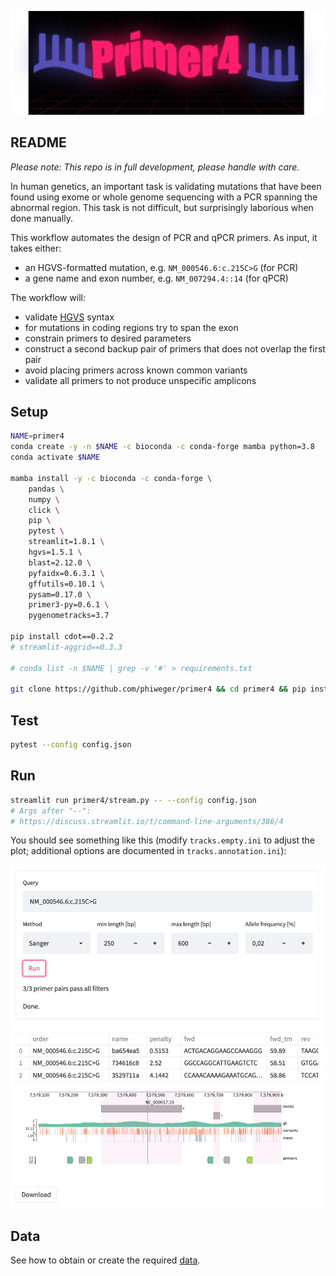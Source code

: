 <p align="center">
    <img src="img/logo.png" alt="Logo" width="700">
</p>


## README

_Please note: This repo is in full development, please handle with care._

In human genetics, an important task is validating mutations that have been found using exome or whole genome sequencing with a PCR spanning the abnormal region. This task is not difficult, but surprisingly laborious when done manually.

This workflow automates the design of PCR and qPCR primers. As input, it takes either:

- an HGVS-formatted mutation, e.g. `NM_000546.6:c.215C>G` (for PCR)
- a gene name and exon number, e.g. `NM_007294.4::14` (for qPCR)

The workflow will:

- validate [HGVS](https://varnomen.hgvs.org/bg-material/simple/) syntax
- for mutations in coding regions try to span the exon
- constrain primers to desired parameters
- construct a second backup pair of primers that does not overlap the first pair
- avoid placing primers across known common variants
- validate all primers to not produce unspecific amplicons


## Setup

```bash
NAME=primer4
conda create -y -n $NAME -c bioconda -c conda-forge mamba python=3.8
conda activate $NAME

mamba install -y -c bioconda -c conda-forge \
    pandas \
    numpy \
    click \
    pip \
    pytest \
    streamlit=1.8.1 \
    hgvs=1.5.1 \
    blast=2.12.0 \
    pyfaidx=0.6.3.1 \
    gffutils=0.10.1 \
    pysam=0.17.0 \
    primer3-py=0.6.1 \
    pygenometracks=3.7

pip install cdot==0.2.2
# streamlit-aggrid==0.3.3

# conda list -n $NAME | grep -v '#' > requirements.txt

git clone https://github.com/phiweger/primer4 && cd primer4 && pip install -e .
```


## Test

```bash
pytest --config config.json
```


## Run

```bash
streamlit run primer4/stream.py -- --config config.json
# Args after "--":
# https://discuss.streamlit.io/t/command-line-arguments/386/4
```

You should see something like this (modify `tracks.empty.ini` to adjust the plot; additional options are documented in `tracks.annotation.ini`):

<p align="center">
    <img src="img/interface.png" alt="Interface" width="700">
</p>


## Data

See how to obtain or create the required [data](data.md).